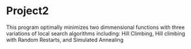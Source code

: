 # Project2

This program optimally minimizes two dimmensional functions with three variations of local search
algorithms including: Hill Climbing, Hill climbing with Random Restarts, and Simulated Annealing
